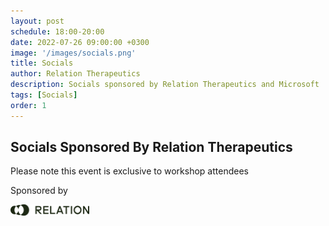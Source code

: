 ```yaml
---
layout: post
schedule: 18:00-20:00
date: 2022-07-26 09:00:00 +0300
image: '/images/socials.png'
title: Socials 
author: Relation Therapeutics
description: Socials sponsored by Relation Therapeutics and Microsoft
tags: [Socials]
order: 1
---
```


## Socials Sponsored By Relation Therapeutics
Please note this event is exclusive to workshop attendees


Sponsored by


<img src="/images/relation_logo.png" width="25%"/> 